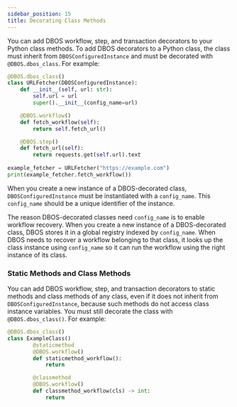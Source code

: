 ```yaml
---
sidebar_position: 15
title: Decorating Class Methods
---
```


You can add DBOS workflow, step, and transaction decorators to your Python class methods.
To add DBOS decorators to a Python class, the class must inherit from `DBOSConfiguredInstance` and must be decorated with `@DBOS.dbos_class`.
For example:

```python
@DBOS.dbos_class()
class URLFetcher(DBOSConfiguredInstance):
    def __init__(self, url: str):
        self.url = url
        super().__init__(config_name=url)

    @DBOS.workflow()
    def fetch_workflow(self):
        return self.fetch_url()

    @DBOS.step()
    def fetch_url(self):
        return requests.get(self.url).text
    
example_fetcher = URLFetcher("https://example.com")
print(example_fetcher.fetch_workflow())
```

When you create a new instance of a DBOS-decorated class,  `DBOSConfiguredInstance` must be instantiated with a `config_name`.
This `config_name` should be a unique identifier of the instance.

The reason DBOS-decorated classes need `config_name` is to enable workflow recovery.
When you create a new instance of a DBOS-decorated class, DBOS stores it in a global registry indexed by `config_name`.
When DBOS needs to recover a workflow belonging to that class, it looks up the class instance using `config_name` so it can run the workflow using the right instance of its class.

### Static Methods and Class Methods

You can add DBOS workflow, step, and transaction decorators to static methods and class methods of any class, even if it does not inherit from `DBOSConfiguredInstance`, because such methods do not access class instance variables.
You must still decorate the class with `@DBOS.dbos_class()`.
For example:

```python
@DBOS.dbos_class()
class ExampleClass()
        @staticmethod
        @DBOS.workflow()
        def staticmethod_workflow():
            return

        @classmethod
        @DBOS.workflow()
        def classmethod_workflow(cls) -> int:
            return
```
